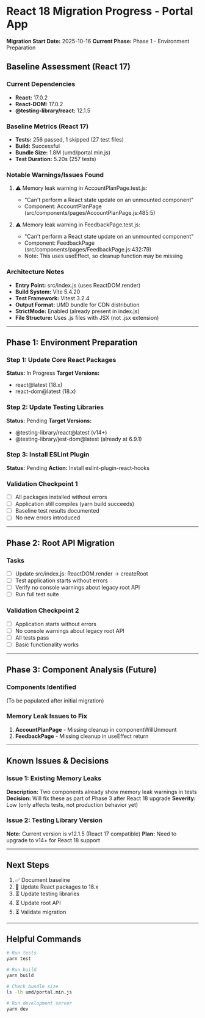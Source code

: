 # React 18 Migration Progress - Portal App

**Migration Start Date:** 2025-10-16
**Current Phase:** Phase 1 - Environment Preparation

## Baseline Assessment (React 17)

### Current Dependencies
- **React:** 17.0.2
- **React-DOM:** 17.0.2
- **@testing-library/react:** 12.1.5

### Baseline Metrics (React 17)
- **Tests:** 256 passed, 1 skipped (27 test files)
- **Build:** Successful
- **Bundle Size:** 1.8M (umd/portal.min.js)
- **Test Duration:** 5.20s (257 tests)

### Notable Warnings/Issues Found
1. ⚠️ Memory leak warning in AccountPlanPage.test.js:
   - "Can't perform a React state update on an unmounted component"
   - Component: AccountPlanPage (src/components/pages/AccountPlanPage.js:485:5)

2. ⚠️ Memory leak warning in FeedbackPage.test.js:
   - "Can't perform a React state update on an unmounted component"
   - Component: FeedbackPage (src/components/pages/FeedbackPage.js:432:79)
   - Note: This uses useEffect, so cleanup function may be missing

### Architecture Notes
- **Entry Point:** src/index.js (uses ReactDOM.render)
- **Build System:** Vite 5.4.20
- **Test Framework:** Vitest 3.2.4
- **Output Format:** UMD bundle for CDN distribution
- **StrictMode:** Enabled (already present in index.js)
- **File Structure:** Uses .js files with JSX (not .jsx extension)

---

## Phase 1: Environment Preparation

### Step 1: Update Core React Packages
**Status:** In Progress
**Target Versions:**
- react@latest (18.x)
- react-dom@latest (18.x)

### Step 2: Update Testing Libraries
**Status:** Pending
**Target Versions:**
- @testing-library/react@latest (v14+)
- @testing-library/jest-dom@latest (already at 6.9.1)

### Step 3: Install ESLint Plugin
**Status:** Pending
**Action:** Install eslint-plugin-react-hooks

### Validation Checkpoint 1
- [ ] All packages installed without errors
- [ ] Application still compiles (yarn build succeeds)
- [ ] Baseline test results documented
- [ ] No new errors introduced

---

## Phase 2: Root API Migration

### Tasks
- [ ] Update src/index.js: ReactDOM.render → createRoot
- [ ] Test application starts without errors
- [ ] Verify no console warnings about legacy root API
- [ ] Run full test suite

### Validation Checkpoint 2
- [ ] Application starts without errors
- [ ] No console warnings about legacy root API
- [ ] All tests pass
- [ ] Basic functionality works

---

## Phase 3: Component Analysis (Future)

### Components Identified
(To be populated after initial migration)

### Memory Leak Issues to Fix
1. **AccountPlanPage** - Missing cleanup in componentWillUnmount
2. **FeedbackPage** - Missing cleanup in useEffect return

---

## Known Issues & Decisions

### Issue 1: Existing Memory Leaks
**Description:** Two components already show memory leak warnings in tests
**Decision:** Will fix these as part of Phase 3 after React 18 upgrade
**Severity:** Low (only affects tests, not production behavior yet)

### Issue 2: Testing Library Version
**Note:** Current version is v12.1.5 (React 17 compatible)
**Plan:** Need to upgrade to v14+ for React 18 support

---

## Next Steps
1. ✅ Document baseline
2. 🔄 Update React packages to 18.x
3. ⏳ Update testing libraries
4. ⏳ Update root API
5. ⏳ Validate migration

---

## Helpful Commands

```bash
# Run tests
yarn test

# Run build
yarn build

# Check bundle size
ls -lh umd/portal.min.js

# Run development server
yarn dev
```
